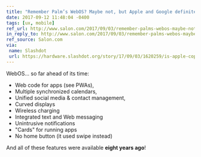 ```yaml
---
title: "Remember Palm’s WebOS? Maybe not, but Apple and Google definitely do"
date: 2017-09-12 11:48:04 -0400
tags: [ux, mobile]
ref_url: http://www.salon.com/2017/09/03/remember-palms-webos-maybe-not-but-apple-and-google-definitely-do/
in_reply_to: http://www.salon.com/2017/09/03/remember-palms-webos-maybe-not-but-apple-and-google-definitely-do/
ref_source: Salon.com
via:
 name: Slashdot
 url: https://hardware.slashdot.org/story/17/09/03/1620259/is-apple-copying-palms-webos
---
```


WebOS… so far ahead of its time:

* Web code for apps (see PWAs),
* Multiple synchronized calendars,
* Unified social media & contact management,
* Curved displays
* Wireless charging
* Integrated text and Web messaging
* Unintrusive notifications
* "Cards" for running apps
* No home button (it used swipe instead)

And all of these features were available **eight years ago**!